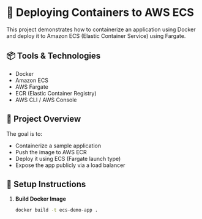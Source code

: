 # 🚢 Deploying Containers to AWS ECS

This project demonstrates how to containerize an application using Docker and deploy it to Amazon ECS (Elastic Container Service) using Fargate.

## 📦 Tools & Technologies
- Docker
- Amazon ECS
- AWS Fargate
- ECR (Elastic Container Registry)
- AWS CLI / AWS Console

## 🚀 Project Overview
The goal is to:
- Containerize a sample application
- Push the image to AWS ECR
- Deploy it using ECS (Fargate launch type)
- Expose the app publicly via a load balancer

## 🧰 Setup Instructions

1. **Build Docker Image**
   ```bash
   docker build -t ecs-demo-app .
